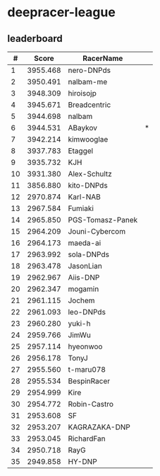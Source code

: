# deepracer-league

## leaderboard

<!-- leaderboard -->
| # | Score | RacerName |   |
| - | ----- | --------- | - |
| 1 | 3955.468 | nero-DNPds | |
| 2 | 3950.491 | nalbam-me | |
| 3 | 3948.309 | hiroisojp | |
| 4 | 3945.671 | Breadcentric | |
| 5 | 3944.698 | nalbam | |
| 6 | 3944.531 | ABaykov | * |
| 7 | 3942.214 | kimwooglae | |
| 8 | 3937.783 | Etaggel | |
| 9 | 3935.732 | KJH | |
| 10 | 3931.380 | Alex-Schultz | |
| 11 | 3856.880 | kito-DNPds | |
| 12 | 2970.874 | Karl-NAB | |
| 13 | 2967.584 | Fumiaki | |
| 14 | 2965.850 | PGS-Tomasz-Panek | |
| 15 | 2964.209 | Jouni-Cybercom | |
| 16 | 2964.173 | maeda-ai | |
| 17 | 2963.992 | sola-DNPds | |
| 18 | 2963.478 | JasonLian | |
| 19 | 2962.967 | Aiis-DNP | |
| 20 | 2962.347 | mogamin | |
| 21 | 2961.115 | Jochem | |
| 22 | 2961.093 | leo-DNPds | |
| 23 | 2960.280 | yuki-h | |
| 24 | 2959.766 | JimWu | |
| 25 | 2957.114 | hyeonwoo | |
| 26 | 2956.178 | TonyJ | |
| 27 | 2955.560 | t-maru078 | |
| 28 | 2955.534 | BespinRacer | |
| 29 | 2954.999 | Kire | |
| 30 | 2954.772 | Robin-Castro | |
| 31 | 2953.608 | SF | |
| 32 | 2953.207 | KAGRAZAKA-DNP | |
| 33 | 2953.045 | RichardFan | |
| 34 | 2950.718 | RayG | |
| 35 | 2949.858 | HY-DNP | |
